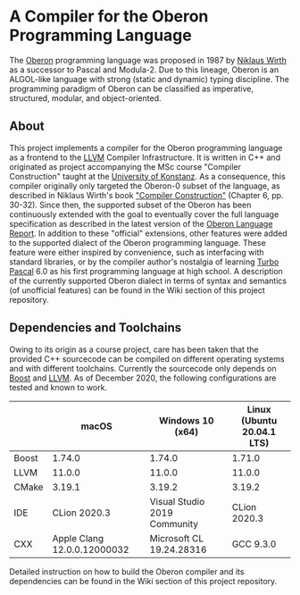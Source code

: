 # A Compiler for the Oberon Programming Language

The [Oberon](https://www.ethoberon.ethz.ch) programming language was proposed in 1987 by 
[Niklaus Wirth](https://people.inf.ethz.ch/wirth/) as a successor to Pascal and Modula-2. Due to this lineage, Oberon 
is an ALGOL-like language with strong (static and dynamic) typing discipline. The programming paradigm of Oberon can 
be classified as imperative, structured, modular, and object-oriented.

## About

This project implements a compiler for the Oberon programming language as a frontend to the [LLVM](http://llvm.org)
Compiler Infrastructure. It is written in C++ and originated as project accompanying the MSc course "Compiler 
Construction" taught at the [University of Konstanz](https://uni.kn). As a consequence, this compiler originally only
targeted the Oberon-0 subset of the language, as described in Niklaus Wirth's book 
["Compiler Construction"](http://www.ethoberon.ethz.ch/WirthPubl/CBEAll.pdf) (Chapter 6, pp. 30-32). Since then, the
supported subset of the Oberon has been continuously extended with the goal to eventually cover the full language 
specification as described in the latest version of the [Oberon Language Report](https://inf.ethz.ch/personal/wirth/Oberon/Oberon07.Report.pdf).
In addition to these "official" extensions, other features were added to the supported dialect of the Oberon programming language.
These feature were either inspired by convenience, such as interfacing with standard libraries, or by the compiler 
author's nostalgia of learning [Turbo Pascal](https://en.wikipedia.org/wiki/Turbo_Pascal) 6.0 as his first programming 
language at high school. A description of the currently supported Oberon dialect in terms of syntax and semantics (of
unofficial features) can be found in the Wiki section of this project repository.

## Dependencies and Toolchains

Owing to its origin as a course project, care has been taken that the provided C++ sourcecode can be compiled on
different operating systems and with different toolchains. Currently the sourcecode only depends on 
[Boost](https://www.boost.org) and [LLVM](https://llvm.org).
As of December 2020, the following configurations are tested and known to work.

|      | macOS                       | Windows 10 (x64)             | Linux (Ubuntu 20.04.1 LTS)   |
|------|-----------------------------|------------------------------|------------------------------|
|Boost | 1.74.0                      | 1.74.0                       | 1.71.0                       |
|LLVM  | 11.0.0                      | 11.0.0                       | 11.0.0                       |
|CMake | 3.19.1                      | 3.19.2                       | 3.19.2                       |
|IDE   | CLion 2020.3                | Visual Studio 2019 Community | CLion 2020.3                 |
|CXX   | Apple Clang 12.0.0.12000032 | Microsoft CL 19.24.28316     | GCC 9.3.0                    |
 
Detailed instruction on how to build the Oberon compiler and its dependencies can be found in the Wiki section of this
project repository.
 


